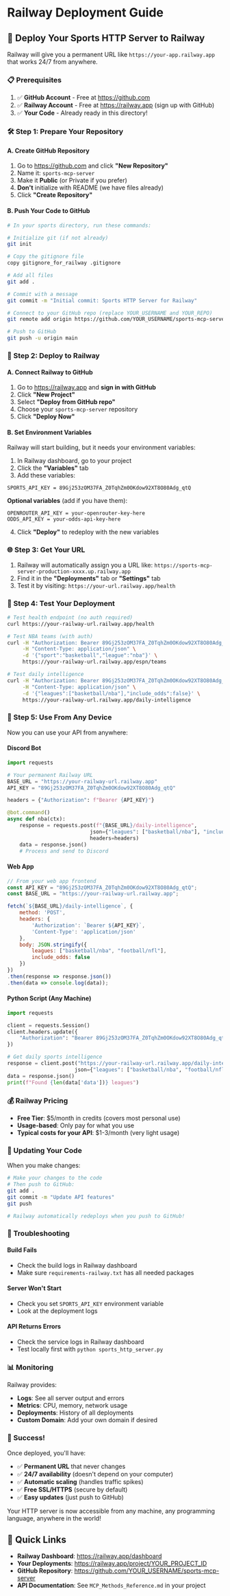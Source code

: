# Railway Deployment Guide

## 🚀 Deploy Your Sports HTTP Server to Railway

Railway will give you a permanent URL like `https://your-app.railway.app` that works 24/7 from anywhere.

### 📋 Prerequisites

1. ✅ **GitHub Account** - Free at https://github.com
2. ✅ **Railway Account** - Free at https://railway.app (sign up with GitHub)
3. ✅ **Your Code** - Already ready in this directory!

### 🛠️ Step 1: Prepare Your Repository

#### A. Create GitHub Repository

1. Go to https://github.com and click **"New Repository"**
2. Name it: `sports-mcp-server`
3. Make it **Public** (or Private if you prefer)
4. **Don't** initialize with README (we have files already)
5. Click **"Create Repository"**

#### B. Push Your Code to GitHub

```bash
# In your sports directory, run these commands:

# Initialize git (if not already)
git init

# Copy the gitignore file
copy gitignore_for_railway .gitignore

# Add all files
git add .

# Commit with a message
git commit -m "Initial commit: Sports HTTP Server for Railway"

# Connect to your GitHub repo (replace YOUR_USERNAME and YOUR_REPO)
git remote add origin https://github.com/YOUR_USERNAME/sports-mcp-server.git

# Push to GitHub
git push -u origin main
```

### 🚂 Step 2: Deploy to Railway

#### A. Connect Railway to GitHub

1. Go to https://railway.app and **sign in with GitHub**
2. Click **"New Project"**
3. Select **"Deploy from GitHub repo"**
4. Choose your `sports-mcp-server` repository
5. Click **"Deploy Now"**

#### B. Set Environment Variables

Railway will start building, but it needs your environment variables:

1. In Railway dashboard, go to your project
2. Click the **"Variables"** tab
3. Add these variables:

```
SPORTS_API_KEY = 89Gj253zOM37FA_Z0TqhZm0OKdow92XT8O80Adg_qtQ
```

**Optional variables** (add if you have them):
```
OPENROUTER_API_KEY = your-openrouter-key-here
ODDS_API_KEY = your-odds-api-key-here
```

4. Click **"Deploy"** to redeploy with the new variables

### 🌐 Step 3: Get Your URL

1. Railway will automatically assign you a URL like: `https://sports-mcp-server-production-xxxx.up.railway.app`
2. Find it in the **"Deployments"** tab or **"Settings"** tab
3. Test it by visiting: `https://your-url.railway.app/health`

### 🧪 Step 4: Test Your Deployment

```bash
# Test health endpoint (no auth required)
curl https://your-railway-url.railway.app/health

# Test NBA teams (with auth)
curl -H "Authorization: Bearer 89Gj253zOM37FA_Z0TqhZm0OKdow92XT8O80Adg_qtQ" \
     -H "Content-Type: application/json" \
     -d '{"sport":"basketball","league":"nba"}' \
     https://your-railway-url.railway.app/espn/teams

# Test daily intelligence
curl -H "Authorization: Bearer 89Gj253zOM37FA_Z0TqhZm0OKdow92XT8O80Adg_qtQ" \
     -H "Content-Type: application/json" \
     -d '{"leagues":["basketball/nba"],"include_odds":false}' \
     https://your-railway-url.railway.app/daily-intelligence
```

### 📱 Step 5: Use From Any Device

Now you can use your API from anywhere:

#### Discord Bot
```python
import requests

# Your permanent Railway URL
BASE_URL = "https://your-railway-url.railway.app"
API_KEY = "89Gj253zOM37FA_Z0TqhZm0OKdow92XT8O80Adg_qtQ"

headers = {"Authorization": f"Bearer {API_KEY}"}

@bot.command()
async def nba(ctx):
    response = requests.post(f"{BASE_URL}/daily-intelligence",
                           json={"leagues": ["basketball/nba"], "include_odds": False},
                           headers=headers)
    data = response.json()
    # Process and send to Discord
```

#### Web App
```javascript
// From your web app frontend
const API_KEY = "89Gj253zOM37FA_Z0TqhZm0OKdow92XT8O80Adg_qtQ";
const BASE_URL = "https://your-railway-url.railway.app";

fetch(`${BASE_URL}/daily-intelligence`, {
    method: 'POST',
    headers: {
        'Authorization': `Bearer ${API_KEY}`,
        'Content-Type': 'application/json'
    },
    body: JSON.stringify({
        leagues: ["basketball/nba", "football/nfl"],
        include_odds: false
    })
})
.then(response => response.json())
.then(data => console.log(data));
```

#### Python Script (Any Machine)
```python
import requests

client = requests.Session()
client.headers.update({
    "Authorization": "Bearer 89Gj253zOM37FA_Z0TqhZm0OKdow92XT8O80Adg_qtQ"
})

# Get daily sports intelligence
response = client.post("https://your-railway-url.railway.app/daily-intelligence", 
                      json={"leagues": ["basketball/nba", "football/nfl"]})
data = response.json()
print(f"Found {len(data['data'])} leagues")
```

### 💰 Railway Pricing

- **Free Tier**: $5/month in credits (covers most personal use)
- **Usage-based**: Only pay for what you use
- **Typical costs for your API**: $1-3/month (very light usage)

### 🔄 Updating Your Code

When you make changes:

```bash
# Make your changes to the code
# Then push to GitHub:
git add .
git commit -m "Update API features"
git push

# Railway automatically redeploys when you push to GitHub!
```

### 🐛 Troubleshooting

#### Build Fails
- Check the build logs in Railway dashboard
- Make sure `requirements-railway.txt` has all needed packages

#### Server Won't Start
- Check you set `SPORTS_API_KEY` environment variable
- Look at the deployment logs

#### API Returns Errors
- Check the service logs in Railway dashboard
- Test locally first with `python sports_http_server.py`

### 📊 Monitoring

Railway provides:
- **Logs**: See all server output and errors
- **Metrics**: CPU, memory, network usage
- **Deployments**: History of all deployments
- **Custom Domain**: Add your own domain if desired

### 🎯 Success!

Once deployed, you'll have:
- ✅ **Permanent URL** that never changes
- ✅ **24/7 availability** (doesn't depend on your computer)
- ✅ **Automatic scaling** (handles traffic spikes)
- ✅ **Free SSL/HTTPS** (secure by default)
- ✅ **Easy updates** (just push to GitHub)

Your HTTP server is now accessible from any machine, any programming language, anywhere in the world!

## 🔗 Quick Links

- **Railway Dashboard**: https://railway.app/dashboard
- **Your Deployments**: https://railway.app/project/YOUR_PROJECT_ID
- **GitHub Repository**: https://github.com/YOUR_USERNAME/sports-mcp-server
- **API Documentation**: See `MCP_Methods_Reference.md` in your project
